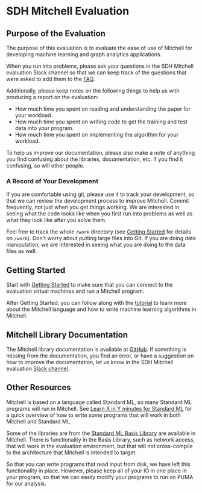 # SDH Mitchell Evaluation

## Purpose of the Evaluation

The purpose of this evaluation is to evaluate the ease of use of Mitchell
for developing machine learning and graph analytics applications.

When you run into problems, please ask your questions in the SDH Mitchell
evaluation Slack channel so that we can keep track of the questions that were asked
to add them to the [FAQ](faq.md).

Additionally, please keep notes on the following things to help us with
producing a report on the evaluation:
- How much time you spent on reading and understanding the paper for your workload.
- How much time you spent on writing code to get the training and test data into your program.
- How much time you spent on implementing the algorithm for your workload.

To help us improve our documentation, please also make a note of anything you
find confusing about the libraries, documentation, etc. If you
find it confusing, so will other people.

### A Record of Your Development

If you are comfortable using git, please use it to track your development,
so that we can review the development process to improve Mitchell.
Commit frequently, not just when you get things
working. We are interested in seeing what the code looks like when you first run
into problems as well as what they look like after you solve them.

Feel free to track the whole `/work` directory (see [Getting
Started](getting-started.md) for details on `/work`). Don't worry about putting
large files into Git. If you are doing data manipulation, we are interested in
seeing what you are doing to the data files as well.

## Getting Started

Start with [Getting Started](getting-started.md) to make sure that you can
connect to the evaluation virtual machines and run a Mitchell program.

After Getting Started, you can follow along with the [tutorial](tutorial-gbdt.md)
to learn more about the Mitchell language and how to write machine learning algorithms
in Mitchell.

## Mitchell Library Documentation

The Mitchell library documentation is available at
[GitHub](mitchell_lib_doc.md). If something is missing from
the documentation, you find an error, or have a suggestion on how to improve the
documentation, let us know in the SDH Mitchell evaluation [Slack
channel](slack://channel?team=sdhworld&id=evaluation).

## Other Resources

Mitchell is based on a language called Standard ML, so many Standard ML programs
will run in Mitchell. See [Learn X in Y minutes for Standard
ML](https://learnxinyminutes.com/docs/standard-ml/) for a quick overview of how
to write some programs that will work in both Mitchell and Standard ML.

Some of the libraries are from the [Standard ML Basis
Library](http://sml-family.org/Basis/overview.html) are available in Mitchell.
There is functionality in the Basis Library, such as network access, that will
work in the evaluation environment, but that will not cross-compile to the
architecture that Mitchell is intended to target.

So that you can write programs that read input from disk, we have left this
functionality in place. However, please keep all of your IO in one place in your
program, so that we can easily modify your programs to run on PUMA for our
analysis.
